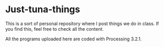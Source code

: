 # Just-tuna-things

This is a sort of personal repository where I post things we do in class. If you find this, feel free to check all the content. 

All the programs uploaded here are coded with Processing 3.2.1.
